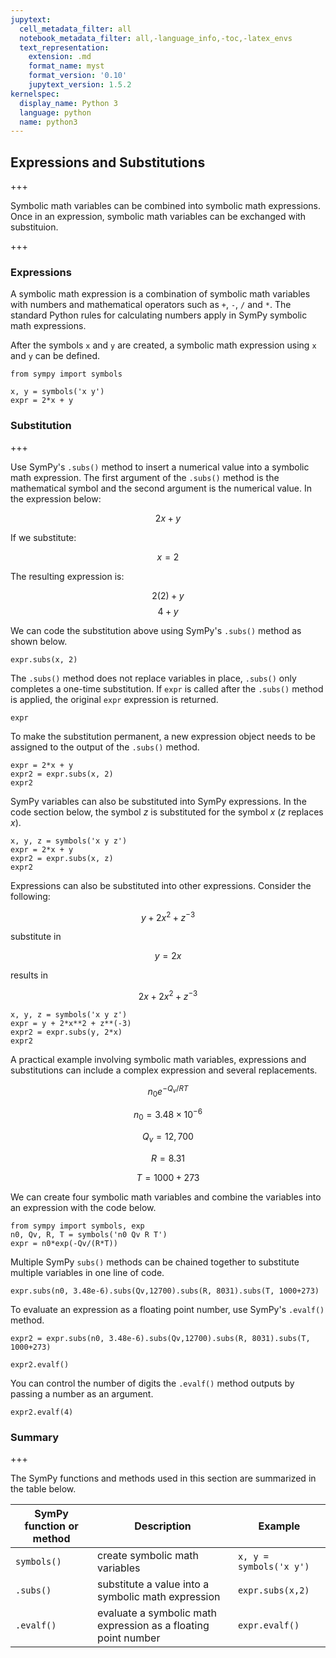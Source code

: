 ```yaml
---
jupytext:
  cell_metadata_filter: all
  notebook_metadata_filter: all,-language_info,-toc,-latex_envs
  text_representation:
    extension: .md
    format_name: myst
    format_version: '0.10'
    jupytext_version: 1.5.2
kernelspec:
  display_name: Python 3
  language: python
  name: python3
---
```


## Expressions and Substitutions

+++

Symbolic math variables can be combined into symbolic math expressions. Once in an expression, symbolic math variables can be exchanged with substituion.

+++

### Expressions

A symbolic math expression is a combination of symbolic math variables with numbers and mathematical operators such as ```+```, ```-```, ```/``` and ```*```. The standard Python rules for calculating numbers apply in SymPy symbolic math expressions.

After the symbols ```x``` and ```y``` are created, a symbolic math expression using ```x``` and ```y``` can be defined.

```{code-cell} ipython3
from sympy import symbols

x, y = symbols('x y')
expr = 2*x + y
```

### Substitution

+++

Use SymPy's ```.subs()``` method to insert a numerical value into a symbolic math expression. The first argument of the ```.subs()``` method is the mathematical symbol and the second argument is the numerical value. In the expression below:

$$ 2x + y $$

If we substitute:

$$ x = 2 $$

The resulting expression is:

$$ 2(2) + y $$
$$ 4 + y $$

We can code the substitution above using SymPy's ```.subs()``` method as shown below.

```{code-cell} ipython3
expr.subs(x, 2)
```

The ```.subs()``` method does not replace variables in place, ```.subs()``` only completes a one-time substitution. If ```expr``` is called after the ```.subs()``` method is applied, the original ```expr``` expression is returned.

```{code-cell} ipython3
expr
```

To make the substitution permanent, a new expression object needs to be assigned to the output of the ```.subs()``` method.

```{code-cell} ipython3
expr = 2*x + y
expr2 = expr.subs(x, 2)
expr2
```

SymPy variables can also be substituted into SymPy expressions. In the code section below, the symbol $z$ is substituted for the symbol $x$ ($z$ replaces $x$).

```{code-cell} ipython3
x, y, z = symbols('x y z')
expr = 2*x + y
expr2 = expr.subs(x, z)
expr2
```

Expressions can also be substituted into other expressions. Consider the following:

$$ y + 2x^2 + z^{-3} $$

substitute in 

$$ y = 2x $$

results in

$$ 2x + 2x^2 + z^{-3} $$

```{code-cell} ipython3
x, y, z = symbols('x y z')
expr = y + 2*x**2 + z**(-3)
expr2 = expr.subs(y, 2*x)
expr2
```

A practical example involving symbolic math variables, expressions and substitutions can include a complex expression and several replacements.

$$ n_0e^{-Q_v/RT} $$

$$ n_0 = 3.48 \times 10^{-6} $$

$$ Q_v = 12,700 $$

$$ R = 8.31 $$

$$ T = 1000 + 273 $$

We can create four symbolic math variables and combine the variables into an expression with the code below.

```{code-cell} ipython3
from sympy import symbols, exp
n0, Qv, R, T = symbols('n0 Qv R T')
expr = n0*exp(-Qv/(R*T))
```

Multiple SymPy ```subs()``` methods can be chained together to substitute multiple variables in one line of code.

```{code-cell} ipython3
expr.subs(n0, 3.48e-6).subs(Qv,12700).subs(R, 8031).subs(T, 1000+273)
```

To evaluate an expression as a floating point number, use SymPy's ```.evalf()``` method.

```{code-cell} ipython3
expr2 = expr.subs(n0, 3.48e-6).subs(Qv,12700).subs(R, 8031).subs(T, 1000+273)
```

```{code-cell} ipython3
expr2.evalf()
```

You can control the number of digits the ```.evalf()``` method outputs by passing a number as an argument.

```{code-cell} ipython3
expr2.evalf(4)
```

### Summary

+++

The SymPy functions and methods used in this section are summarized in the table below.

| SymPy function or method | Description | Example |
| --- | --- | --- |
| ```symbols()``` | create symbolic math variables | ```x, y = symbols('x y')``` |
| ```.subs()``` | substitute a value into a symbolic math expression | ```expr.subs(x,2)``` |
| ```.evalf()``` | evaluate a symbolic math expression as a floating point number | ```expr.evalf()``` |
